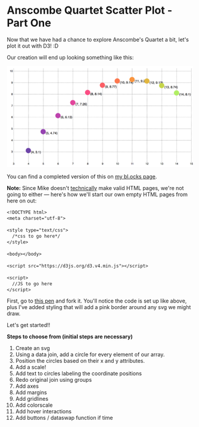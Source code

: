 # Anscombe Quartet Scatter Plot - Part One

Now that we have had a chance to explore Anscombe's Quartet a bit, let's plot it out with D3! :D

Our creation will end up looking something like this:

<img src="imgs/anscombe1.png" width="500px;"/>

You can find a completed version of this on [my bl.ocks page](https://bl.ocks.org/molliemarie/f30308e1c28a3fbda8eda6c72cfa9fc7).

**Note:** Since Mike doesn't [technically](https://bl.ocks.org/mbostock/3887118) make valid HTML pages, we're not going to either — here's how we'll start our own empty HTML pages from here on out:

  ```
  <!DOCTYPE html>
  <meta charset="utf-8">

  <style type="text/css">
    /*css to go here*/
  </style>

  <body></body>

 <script src="https://d3js.org/d3.v4.min.js"></script>
 
  <script>
    //JS to go here
  </script>

  ```

  
First, go to [this pen](https://codepen.io/molliemarie/pen/vQwrBm) and fork it. You'll notice the code is set up like above, plus I've added styling that will add a pink border around any svg we might draw.

Let's get started!!

**Steps to choose from (initial steps are necessary)**
1. Create an svg
2. Using a data join, add a circle for every element of our array.
3. Position the circles based on their x and y attributes.
4. Add a scale!
5. Add text to circles labeling the coordinate positions
6. Redo original join using groups
7. Add axes
8. Add margins
9. Add gridlines
10. Add colorscale
11. Add hover interactions
12. Add buttons / dataswap function if time
